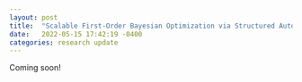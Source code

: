 ```yaml
---
layout: post
title:  "Scalable First-Order Bayesian Optimization via Structured Automatic Differentiation"
date:   2022-05-15 17:42:19 -0400
categories: research update
---
```


Coming soon!
